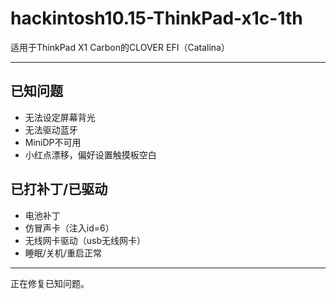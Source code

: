 # hackintosh10.15-ThinkPad-x1c-1th
 适用于ThinkPad X1 Carbon的CLOVER EFI（Catalina）



---



## 已知问题



- 无法设定屏幕背光
- 无法驱动蓝牙
- MiniDP不可用
- 小红点漂移，偏好设置触摸板空白





## 已打补丁/已驱动



- 电池补丁
- 仿冒声卡（注入id=6）
- 无线网卡驱动（usb无线网卡）
- 睡眠/关机/重启正常



---



正在修复已知问题。

## 